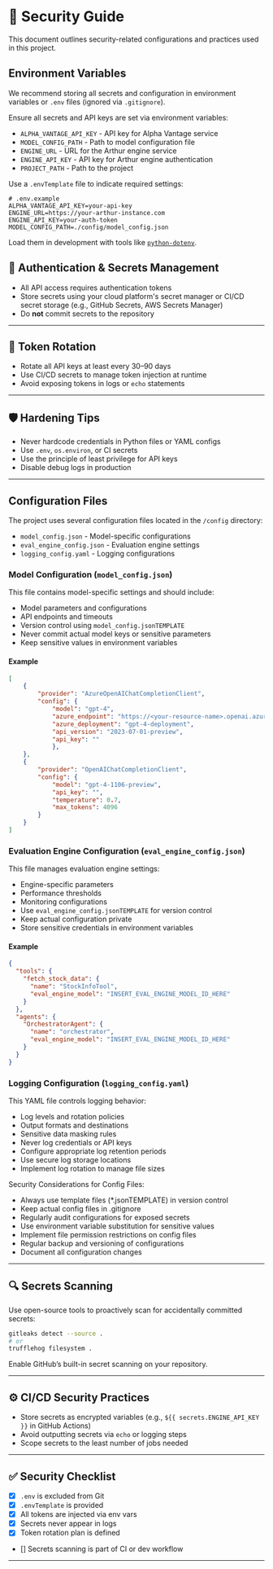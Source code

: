 # 🔐 Security Guide

This document outlines security-related configurations and practices used in this project.

## Environment Variables

We recommend storing all secrets and configuration in environment variables or `.env` files (ignored via `.gitignore`).

Ensure all secrets and API keys are set via environment variables:
- `ALPHA_VANTAGE_API_KEY` - API key for Alpha Vantage service
- `MODEL_CONFIG_PATH` - Path to model configuration file
- `ENGINE_URL` - URL for the Arthur engine service
- `ENGINE_API_KEY` - API key for Arthur engine authentication
- `PROJECT_PATH` - Path to the project


Use a `.envTemplate` file to indicate required settings:

```env
# .env.example
ALPHA_VANTAGE_API_KEY=your-api-key
ENGINE_URL=https://your-arthur-instance.com
ENGINE_API_KEY=your-auth-token
MODEL_CONFIG_PATH=./config/model_config.json
```

Load them in development with tools like [`python-dotenv`](https://github.com/theskumar/python-dotenv).

## 🔐 Authentication & Secrets Management

- All API access requires authentication tokens
- Store secrets using your cloud platform's secret manager or CI/CD secret storage (e.g., GitHub Secrets, AWS Secrets Manager)
- Do **not** commit secrets to the repository

---

## 🔁 Token Rotation

- Rotate all API keys at least every 30–90 days
- Use CI/CD secrets to manage token injection at runtime
- Avoid exposing tokens in logs or `echo` statements

---

## 🛡 Hardening Tips

- Never hardcode credentials in Python files or YAML configs
- Use `.env`, `os.environ`, or CI secrets
- Use the principle of least privilege for API keys
- Disable debug logs in production

---

## Configuration Files
The project uses several configuration files located in the `/config` directory:
- `model_config.json` - Model-specific configurations
- `eval_engine_config.json` - Evaluation engine settings
- `logging_config.yaml` - Logging configurations

### Model Configuration (`model_config.json`)
This file contains model-specific settings and should include:
- Model parameters and configurations
- API endpoints and timeouts
- Version control using `model_config.jsonTEMPLATE`
- Never commit actual model keys or sensitive parameters
- Keep sensitive values in environment variables

#### Example
```json
[
    {
        "provider": "AzureOpenAIChatCompletionClient",
        "config": {
            "model": "gpt-4",
            "azure_endpoint": "https://<your-resource-name>.openai.azure.com",
            "azure_deployment": "gpt-4-deployment",
            "api_version": "2023-07-01-preview",
            "api_key": ""
            },
    },
    {
        "provider": "OpenAIChatCompletionClient",
        "config": {
            "model": "gpt-4-1106-preview",
            "api_key": "",
            "temperature": 0.7,
            "max_tokens": 4096
        }
    }
]
```

### Evaluation Engine Configuration (`eval_engine_config.json`)
This file manages evaluation engine settings:
- Engine-specific parameters
- Performance thresholds
- Monitoring configurations
- Use `eval_engine_config.jsonTEMPLATE` for version control
- Keep actual configuration private
- Store sensitive credentials in environment variables

#### Example
```json
{
  "tools": {
    "fetch_stock_data": {
      "name": "StockInfoTool",
      "eval_engine_model": "INSERT_EVAL_ENGINE_MODEL_ID_HERE"
    }
  },
  "agents": {
    "OrchestratorAgent": {
      "name": "orchestrator",
      "eval_engine_model": "INSERT_EVAL_ENGINE_MODEL_ID_HERE"
    }
  }
}
```

### Logging Configuration (`logging_config.yaml`)
This YAML file controls logging behavior:
- Log levels and rotation policies
- Output formats and destinations
- Sensitive data masking rules
- Never log credentials or API keys
- Configure appropriate log retention periods
- Use secure log storage locations
- Implement log rotation to manage file sizes

Security Considerations for Config Files:
- Always use template files (*.jsonTEMPLATE) in version control
- Keep actual config files in .gitignore
- Regularly audit configurations for exposed secrets
- Use environment variable substitution for sensitive values
- Implement file permission restrictions on config files
- Regular backup and versioning of configurations
- Document all configuration changes

---

## 🔍 Secrets Scanning

Use open-source tools to proactively scan for accidentally committed secrets:

```bash
gitleaks detect --source .
# or
trufflehog filesystem .
```

Enable GitHub’s built-in secret scanning on your repository.

---

## ⚙️ CI/CD Security Practices

- Store secrets as encrypted variables (e.g., `${{ secrets.ENGINE_API_KEY }}` in GitHub Actions)
- Avoid outputting secrets via `echo` or logging steps
- Scope secrets to the least number of jobs needed

---

## ✅ Security Checklist

- [x] `.env` is excluded from Git
- [x] `.envTemplate` is provided
- [x] All tokens are injected via env vars
- [x] Secrets never appear in logs
- [x] Token rotation plan is defined
- [] Secrets scanning is part of CI or dev workflow

---